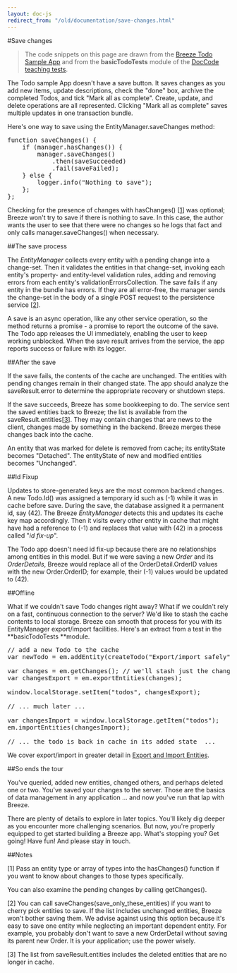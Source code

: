 ```yaml
---
layout: doc-js
redirect_from: "/old/documentation/save-changes.html"
---
```

#Save changes

> The code snippets on this page are drawn from the <a href="/doc-samples/todo">Breeze Todo Sample App</a> and from the **basicTodoTests** module of the <a href="/doc-samples/doccode">DocCode teaching tests</a>.

The Todo sample App doesn't have a save button. It saves changes as you add new items, update descriptions, check the "done" box, archive the completed Todos, and tick "Mark all as complete". Create, update, and delete operations are all represented. Clicking "Mark all as complete" saves multiple updates in one transaction bundle.

Here's one way to save using the <span class="codeword">EntityManager.saveChanges</span> method:


<pre class="brush:jscript;">
function saveChanges() {
    if (manager.hasChanges()) {
        manager.saveChanges()
            .then(saveSucceeded)
            .fail(saveFailed);
    } else {
        logger.info("Nothing to save");
    };
};
</pre>

Checking for the presence of changes with <span class="codeword">hasChanges()</span> [<a href="#note 1">1</a>] was optional; Breeze won't try to save if there is nothing to save. In this case, the author wants the user to see that there were no changes so he logs that fact and only calls <span class="codeword">manager.saveChanges()</span> when necessary.

##The save process

The *EntityManager* collects every entity with a pending change into a change-set. Then it validates the entities in that change-set, invoking each entity's property- and entity-level validation rules, adding and removing errors from each entity's <span class="codeword">validationErrorsCollection</span>. The save fails if any entity in the bundle has errors. If they are all error-free, the manager sends the change-set in the body of a single POST request to the persistence service [<a href="#note 2">2</a>].

A save is an async operation, like any other service operation, so the method returns a promise - a promise to report the outcome of the save.  The Todo app releases the UI immediately, enabling the user to keep working unblocked. When the save result arrives from the service, the app reports success or failure with its logger.

##After the save

If the save fails, the contents of the cache are unchanged. The entities with pending changes remain in their changed state. The app should analyze the <span class="codeword">saveResult.error</span> to determine the appropriate recovery or shutdown steps.

If the save succeeds, Breeze has some bookkeeping to do. The service sent the saved entities back to Breeze; the list is available from the  <span class="codeword">saveResult.entities</span>[<a href="#note 3">3</a>]. They may contain changes that are news to the client, changes made by something in the backend.  Breeze merges these changes back into the cache.

An entity that was marked for delete is removed from cache; its <span class="codeword">entityState</span> becomes "Detached". The <span class="codeword">entityState</span> of new and modified entities becomes "Unchanged".

##Id Fixup

Updates to store-generated keys are the most common backend changes. A new Todo.Id() was assigned a temporary id such as (-1) while it was in cache before save.  During the save, the database assigned it a permanent id, say (42). The Breeze *EntityManager* detects this and updates its cache key map accordingly. Then it visits every other entity in cache that might have had a reference to (-1) and replaces that value with (42) in a process called "*id fix-up*".

The Todo app doesn't need id fix-up because there are no relationships among entities in this model. But if we were saving a new *Order* and its *OrderDetails*, Breeze would replace all of the <span class="codeword">OrderDetail.OrderID</span> values with the new <span class="codeword">Order.OrderID</span>; for example, their (-1) values would be updated to (42).

##Offline

What if we couldn't save Todo changes right away? What if we couldn't rely on a fast, continuous connection to the server? We'd like to stash the cache contents to local storage. Breeze can smooth that process for you with its EntityManager export/import facilities. Here's an extract from a test in the **basicTodoTests **module.

<pre class="brush:jscript;">
// add a new Todo to the cache
var newTodo = em.addEntity(createTodo("Export/import safely"));

var changes = em.getChanges(); // we'll stash just the changes
var changesExport = em.exportEntities(changes);

window.localStorage.setItem("todos", changesExport);

// ... much later ...

var changesImport = window.localStorage.getItem("todos");
em.importEntities(changesImport);

// ... the todo is back in cache in its added state  ...
</pre>

We cover export/import in greater detail in <a href="/doc-js/export-import">Export and Import Entities</a>.

##So ends the tour

You've queried, added new entities, changed others, and perhaps deleted one or two. You've saved your changes to the server. Those are the basics of data management in any application ... and now you've run that lap with Breeze.

There are plenty of details to explore in later topics. You'll likely dig deeper as you encounter more challenging scenarios. But now, you're properly equipped to get started building a Breeze app. What's stopping you? Get going! Have fun! And please stay in touch.

##Notes

<a name="note 1"></a>[1] Pass an entity type or array of types into the <span class="codeword">hasChanges()</span> function if you want to know about changes to those types specifically.

You can also examine the pending changes by calling <span class="codeword">getChanges()</span>.

<a name="note 2"></a>[2] You can call <span class="codeword">saveChanges(save_only_these_entities)</span> if you want to cherry pick entities to save. If the list includes unchanged entities, Breeze won't bother saving them. We advise against using this option because it's easy to save one entity while neglecting an important dependent entity. For example, you probably don't want to save a new OrderDetail without saving its parent new Order. It is your application; use the power wisely.

<a name="note 3"></a>[3] The list from <span class="codeword">saveResult.entities</span> includes the deleted entities that are no longer in cache.
